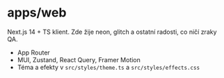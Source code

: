 # apps/web

Next.js 14 + TS klient. Zde žije neon, glitch a ostatní radosti, co ničí zraky QA.

- App Router
- MUI, Zustand, React Query, Framer Motion
- Téma a efekty v `src/styles/theme.ts` a `src/styles/effects.css`
